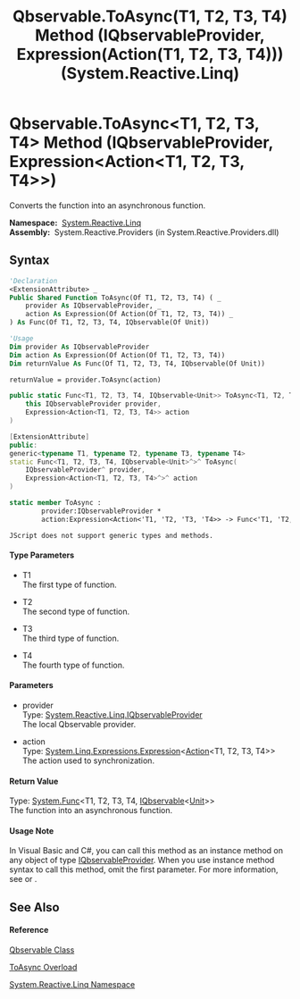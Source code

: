 ﻿---
title: Qbservable.ToAsync(T1, T2, T3, T4) Method (IQbservableProvider, Expression(Action(T1, T2, T3, T4))) (System.Reactive.Linq)
TOCTitle: ToAsync(T1, T2, T3, T4) Method (IQbservableProvider, Expression(Action(T1, T2, T3, T4)))
ms:assetid: M:System.Reactive.Linq.Qbservable.ToAsync``4(System.Reactive.Linq.IQbservableProvider,System.Linq.Expressions.Expression{System.Action{``0,``1,``2,``3}})
ms:mtpsurl: https://msdn.microsoft.com/en-us/library/Hh229367(v=VS.103)
ms:contentKeyID: 36068783
ms.date: 06/28/2011
mtps_version: v=VS.103
dev_langs:
- vb
- csharp
- c++
- fsharp
- jscript
---

# Qbservable.ToAsync\<T1, T2, T3, T4\> Method (IQbservableProvider, Expression\<Action\<T1, T2, T3, T4\>\>)

Converts the function into an asynchronous function.

**Namespace:**  [System.Reactive.Linq](hh211929\(v=vs.103\).md)  
**Assembly:**  System.Reactive.Providers (in System.Reactive.Providers.dll)

## Syntax

``` vb
'Declaration
<ExtensionAttribute> _
Public Shared Function ToAsync(Of T1, T2, T3, T4) ( _
    provider As IQbservableProvider, _
    action As Expression(Of Action(Of T1, T2, T3, T4)) _
) As Func(Of T1, T2, T3, T4, IQbservable(Of Unit))
```

``` vb
'Usage
Dim provider As IQbservableProvider
Dim action As Expression(Of Action(Of T1, T2, T3, T4))
Dim returnValue As Func(Of T1, T2, T3, T4, IQbservable(Of Unit))

returnValue = provider.ToAsync(action)
```

``` csharp
public static Func<T1, T2, T3, T4, IQbservable<Unit>> ToAsync<T1, T2, T3, T4>(
    this IQbservableProvider provider,
    Expression<Action<T1, T2, T3, T4>> action
)
```

``` c++
[ExtensionAttribute]
public:
generic<typename T1, typename T2, typename T3, typename T4>
static Func<T1, T2, T3, T4, IQbservable<Unit>^>^ ToAsync(
    IQbservableProvider^ provider, 
    Expression<Action<T1, T2, T3, T4>^>^ action
)
```

``` fsharp
static member ToAsync : 
        provider:IQbservableProvider * 
        action:Expression<Action<'T1, 'T2, 'T3, 'T4>> -> Func<'T1, 'T2, 'T3, 'T4, IQbservable<Unit>> 
```

``` jscript
JScript does not support generic types and methods.
```

#### Type Parameters

  - T1  
    The first type of function.

<!-- end list -->

  - T2  
    The second type of function.

<!-- end list -->

  - T3  
    The third type of function.

<!-- end list -->

  - T4  
    The fourth type of function.

#### Parameters

  - provider  
    Type: [System.Reactive.Linq.IQbservableProvider](hh212104\(v=vs.103\).md)  
    The local Qbservable provider.  

<!-- end list -->

  - action  
    Type: [System.Linq.Expressions.Expression](https://msdn.microsoft.com/en-us/library/Bb335710)\<[Action](https://msdn.microsoft.com/en-us/library/Bb548654)\<T1, T2, T3, T4\>\>  
    The action used to synchronization.  

#### Return Value

Type: [System.Func](https://msdn.microsoft.com/en-us/library/Bb534303)\<T1, T2, T3, T4, [IQbservable](hh229328\(v=vs.103\).md)\<[Unit](hh211727\(v=vs.103\).md)\>\>  
The function into an asynchronous function.  

#### Usage Note

In Visual Basic and C\#, you can call this method as an instance method on any object of type [IQbservableProvider](hh212104\(v=vs.103\).md). When you use instance method syntax to call this method, omit the first parameter. For more information, see [](https://msdn.microsoft.com/en-us/library/Bb384936) or [](https://msdn.microsoft.com/en-us/library/Bb383977).

## See Also

#### Reference

[Qbservable Class](hh211693\(v=vs.103\).md)

[ToAsync Overload](hh229832\(v=vs.103\).md)

[System.Reactive.Linq Namespace](hh211929\(v=vs.103\).md)

